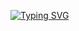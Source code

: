 [![Typing SVG](https://readme-typing-svg.demolab.com?font=Fira+Code&pause=1000&random=false&width=580&lines=+Hi%2C+I%E2%80%99m+Deya+Aldeen+Al-Bettar;I'm+Computer+Engineering;%F0%9F%93%AB+reach+me+send+email+to+albettardeaa%40gmail.com)](https://git.io/typing-svg)
